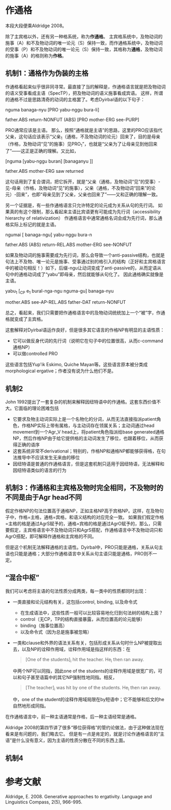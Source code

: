 # 作通格

本段大段便乘Aldridge 2008。

除了主宾格以外，还有另一种格系统，称为**作通格**。
主宾格系统中，及物动词的施事（A）和不及物动词的唯一论元（S）保持一致，而作通格系统中，及物动词的受事（P）和不及物动词的唯一论元（S）保持一致，其格称为**通格**，及物动词的施事（A）的格则称为**作格**。

## 机制1：通格作为伪装的主格 

作通格看起来似乎很非同寻常。最直接了当的解释是，作通格语言就是把及物动词的语义受事看成主语（SpecTP），把及物动词的语义施事看成宾语。
这样，所谓的通格不过是思路清奇的动词的主格罢了。考虑Dyirbal语的以下句子：

nguma banaga-nyu [PRO yabu-nggu bura-li]

father.ABS return-NONFUT (ABS) [PRO mother-ERG see-PURP]

PRO通常应该是主语。
那么，按照“通格就是主语”的思路，这里的PRO应该指代父亲，这句话应该表示“父亲<sub>1</sub>（通格，不及物动词的论元）回来了，目的是母亲（作格，及物动词“见”的施事）见PRO<sub>1</sub>”，也就是“父亲为了让母亲见到他回来了”——这正是正确的理解。又比如，

[nguma [yabu-nggu buran] [banaganyu ]]

father.ABS mother-ERG saw returned

这句话用到了复合谓词，把它拆开，就是“父亲（通格，及物动词“见”的受事）-见-母亲（作格，及物动词“见”的施事），父亲（通格，不及物动词“回来”的论元）-回来”，也即“母亲见到了父亲，父亲也回来了”——又和正确的理解一致。

另一个证据是，有一些作通格语言只允许特定的论元成为关系从句的先行词。
如果真的有这个限制，那么看起来主语比宾语更有可能成为先行词（accessibility hierarchy of relativization）
作通格语言中通常通格名词会成为先行词，那么通格实际上标记的就是主语。

ngumai [ banaga-ngu] yabu-nggu bura-n

father.ABS (ABS) return-REL.ABS mother-ERG see-NONFUT

如果及物动词的施事需要成为先行词，那么会导致一个anti-passive结构，也就是句法上不及物、唯一论元是施事、受事通过别的格引入的结构（正好和主宾格语言中的被动句相反！）如下，后缀-ngu让动词变成了anti-passive的，从而定语从句中的通格动词成了“yabu”即母亲，然后就能够从句化了。
因此通格确实就像是主语。

yabu<sub>1</sub> [<sub>CP</sub> e<sub>1</sub> bural-nga-ngu nguma-gu] banaga-nyu

mother.ABS see-AP-REL.ABS father-DAT return-NONFUT

总之，看起来，我们只需要把作通格语言中的及物动词统统加上一个“被”字，作通格就变成了主宾格。

这套解释对Dyirbal语运作良好，但是很多其它语言的作格NP有明显的主语性质：
- 它可以做反身代词的先行词（说明它在句子中的位置很高，从而c-command通格NP）
- 可以做controlled PRO

这些语言包括Yup'ik Eskimo, Quiche Mayan等。这些语言原本被分类成morphological ergative；作者没有说为什么他们不是。

## 机制2

John 1992提出了一套复杂的机制来解释因纽特语中的作通格。这套东西价值不大。它面临的理论困难包括
- 它要求及物主动词实际上是一个名物化的分词，从而无法直接指派patient角色，作格NP实际上带有属格，与主动词存在领属关系；主动词通过head movement到一个Agr_V head上，将patient角色指派给base generated通格NP，然后作格NP由于给它提供格的主动词发生了移位，也跟着移位，从而获得正确的语序
- 这套系统非常不derivational；特别的，作格NP和通格NP都能够获得格，在句法推导中不应该发生无来由的移位
- 因纽特语是普通的作通格语言，但是这套机制只适用于因纽特语，无法解释和因纽特语类似的语言的行为

## 机制3：作通格和主宾格及物时完全相同，不及物时的不同是由于Agr head不同

假定作格NP的句法位置高于通格NP，正如主格NP高于宾格NP。这样，在及物句子中，作格=主格，通格=宾格，和语义结构的对应完全一致。
如果我们假定作格=主格的格是通过AgrS赋予的，通格=宾格的格是通过AgrO赋予的，那么，只需要假定，主宾格语言中不及物动词只和AgrS搭配，作通格语言中不及物动词只和AgrO搭配，即可解释作通格和主宾格的不同。

但是这个机制无法解释通格的主语性。Dyirbal中，PRO只能是通格，关系从句主语也只能是通格；大部分作通格语言中关系从句主语只能是通格，PRO则不一定。

## “混合中枢”

我们可以考虑将主语的句法性质分成两类，每一类中的性质都同时出现：
- 一类直接和论元结构有关，这包括control, binding, 以及命令式
  - 在生成语法中，这些性质一般可以比较容易地化归到句法树的结构上面？
  - control（无CP，TP的结构直接暴露，从而位置高的论元能够）
  - binding（施事位置高）
  - 以及命令式（因为总是施事被忽略）
- 一类和clause和外界的语法关系有关，包括形成关系从句时什么NP被提取出去，以及NP的诠释作用域，诠释作用域是指这样的东西：在
  > [One of the students]<sub>i</sub> hit the teacher. He<sub>i</sub> then ran away. 

  中两个NP可以同指，因此one of the students的诠释作用域是很宽广的，可以和句子甚至语篇中的其它NP强制性地同指。相反，
  > [The teacher]<sub>i</sub> was hit by one of the students. He<sub>i</sub> then ran away.

  中，one of the student的诠释作用域局限在by短语中；它不能够和后文的he自然地形成同指。

在作通格语言中，前一种主语通常是作格，后一种主语经常是通格。

Aldridge 2008的第四节讲了很多“移位获得格”的管约论做法，由于这种做法现在看来是有问题的，我们略去它。
但是有一点是肯定的，就是讨论作通格语言的“主语”是什么没有意义，因为主语的性质分散在不同的东西上面。

## 机制4

# 参考文献

Aldridge, E. 2008. Generative approaches to ergativity. Language and Linguistics Compass, 2(5), 966-995.